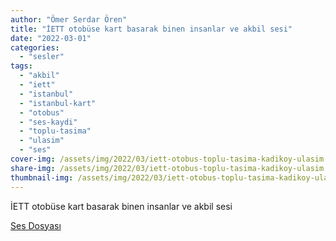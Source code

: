 ```yaml
---
author: "Ömer Serdar Ören"
title: "İETT otobüse kart basarak binen insanlar ve akbil sesi"
date: "2022-03-01"
categories: 
  - "sesler"
tags: 
  - "akbil"
  - "iett"
  - "istanbul"
  - "istanbul-kart"
  - "otobus"
  - "ses-kaydi"
  - "toplu-tasima"
  - "ulasim"
  - "ses"
cover-img: /assets/img/2022/03/iett-otobus-toplu-tasima-kadikoy-ulasim.jpeg
share-img: /assets/img/2022/03/iett-otobus-toplu-tasima-kadikoy-ulasim.jpeg
thumbnail-img: /assets/img/2022/03/iett-otobus-toplu-tasima-kadikoy-ulasim.jpeg
---
```


İETT otobüse kart basarak binen insanlar ve akbil sesi

[Ses Dosyası](/assets/sound/2022/03/otobuse-kart-basarak-binen-insanlar-ve-akbil-sesi.mp3)